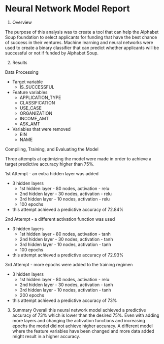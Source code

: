 # Neural Network Model Report

1. Overview 

The purpose of this analysis was to create a tool that can help the Alphabet Soup foundation to select applicants for funding that have the best chance of success in their ventures. Machine learning and neural networks were used to create a binary classifier that can predict whether applicants will be successful or not if funded by Alphabet Soup.

2. Results

Data Processing

- Target variable
    - IS_SUCCESSFUL
- Feature variables
    - APPLICATION_TYPE
    - CLASSIFICATION
    - USE_CASE
    - ORGANIZATION
    - INCOME_AMT
    - ASK_AMT
- Variables that were removed
    - EIN
    - NAME

Compiling, Training, and Evaluating the Model

Three attempts at optimizing the model were made in order to achieve a target predictive accuracy higher than 75%.

1st Attempt - an extra hidden layer was added
- 3 hidden layers
    - 1st hidden layer - 80 nodes, activation - relu
    - 2nd hidden layer - 30 nodes, activation - relu
    - 3rd hidden layer - 10 nodes, activation - relu
    - 100 epochs
- this attempt achieved a predictive accuracy of 72.84%

2nd Attempt - a different activation function was used 
- 3 hidden layers
    - 1st hidden layer - 80 nodes, activation - tanh
    - 2nd hidden layer - 30 nodes, activation - tanh
    - 3rd hidden layer - 10 nodes, activation - tanh
    - 100 epochs
- this attempt achieved a predictive accuracy of 72.93%

3rd Attempt - more epochs were added to the training regimen
- 3 hidden layers
    - 1st hidden layer - 80 nodes, activation - relu
    - 2nd hidden layer - 30 nodes, activation - tanh
    - 3rd hidden layer - 10 nodes, activation - tanh
    - 200 epochs
- this attempt achieved a predictive accuracy of 73%

3. Summary
Overall this neural network model achieved a predictive accuracy of 73% which is lower than the desired 75%. Even with adding more layers and changing the activation functions and increasing epochs the model did not achieve higher accuracy. A different model where the feature variables have been changed and more data added might result in a higher accuracy.








